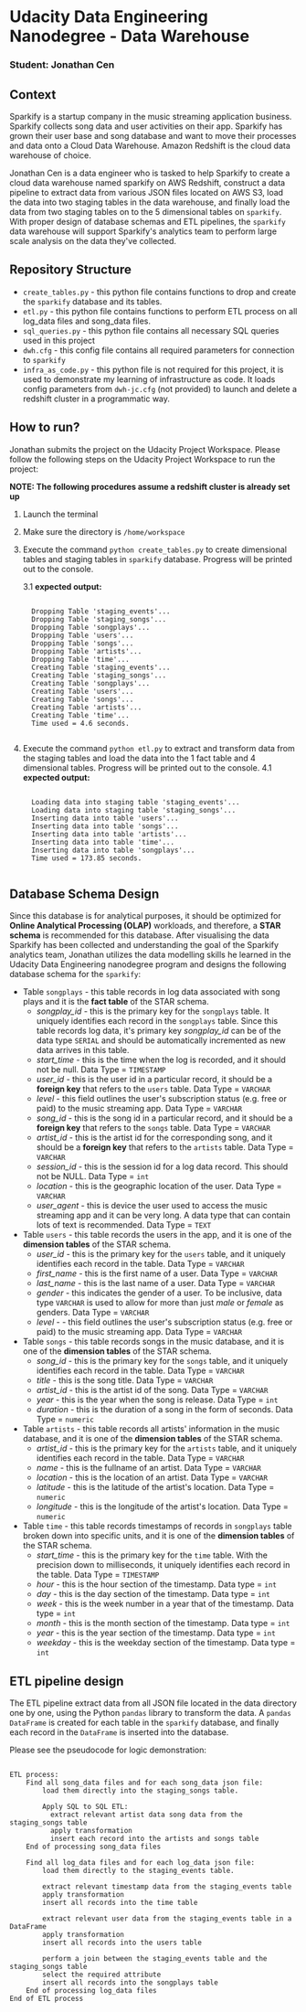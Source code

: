 # Udacity Data Engineering Nanodegree - Data Warehouse

### Student: Jonathan Cen

## Context

Sparkify is a startup company in the music streaming application business. Sparkify collects song
data and user activities on their app. Sparkify has grown their user base and song database and want
to move their processes and data onto a Cloud Data Warehouse. Amazon Redshift is the cloud data
warehouse of choice.

Jonathan Cen is a data engineer who is tasked to help Sparkify to create a cloud data warehouse
named sparkify on AWS Redshift, construct a data pipeline to extract data from various JSON files
located on AWS S3, load the data into two staging tables in the data warehouse, and finally load the
data from two staging tables on to the 5 dimensional tables on <code>sparkify</code>. With proper
design of database schemas and ETL pipelines, the <code>sparkify</code> data warehouse will support
Sparkify's analytics team to perform large scale analysis on the data they've collected.

## Repository Structure

-   <code>create_tables.py</code> - this python file contains functions to drop and create the
    <code>sparkify</code> database and its tables.
-   <code>etl.py</code> - this python file contains functions to perform ETL process on all log_data
    files and song_data files.
-   <code>sql_queries.py</code> - this python file contains all necessary SQL queries used in this
    project
-   <code>dwh.cfg</code> - this config file contains all required parameters for connection to
    <code>sparkify</code>
-   <code>infra_as_code.py</code> - this python file is not required for this project, it is used to
    demonstrate my learning of infrastructure as code. It loads config parameters from
    <code>dwh-jc.cfg</code> (not provided) to launch and delete a redshift cluster in a programmatic
    way.

## How to run?

Jonathan submits the project on the Udacity Project Workspace. Please follow the following steps on
the Udacity Project Workspace to run the project:

<strong>NOTE: The following procedures assume a redshift cluster is already set up</strong>

1. Launch the terminal
2. Make sure the directory is <code>/home/workspace</code>
3. Execute the command <code>python create_tables.py</code> to create dimensional tables and staging
   tables in <code>sparkify</code> database. Progress will be printed out to the console.

    3.1 <strong>expected output:</strong>
    <pre><code>
     Dropping Table 'staging_events'...
     Dropping Table 'staging_songs'...
     Dropping Table 'songplays'...
     Dropping Table 'users'...
     Dropping Table 'songs'...
     Dropping Table 'artists'...
     Dropping Table 'time'...
     Creating Table 'staging_events'...
     Creating Table 'staging_songs'...
     Creating Table 'songplays'...
     Creating Table 'users'...
     Creating Table 'songs'...
     Creating Table 'artists'...
     Creating Table 'time'...
     Time used = 4.6 seconds.
    </code></pre>

4. Execute the command <code>python etl.py</code> to extract and transform data from the staging
   tables and load the data into the 1 fact table and 4 dimensional tables. Progress will be printed
   out to the console.
    4.1 <strong>expected output:</strong>
     <pre><code>
     Loading data into staging table 'staging_events'...
     Loading data into staging table 'staging_songs'...
     Inserting data into table 'users'...
     Inserting data into table 'songs'...
     Inserting data into table 'artists'...
     Inserting data into table 'time'...
     Inserting data into table 'songplays'...
     Time used = 173.85 seconds.
    </code></pre>

## Database Schema Design

Since this database is for analytical purposes, it should be optimized for <strong>Online Analytical
Processing (OLAP)</strong> workloads, and therefore, a <strong>STAR schema</strong> is recommended
for this database. After visualising the data Sparkify has been collected and understanding the goal
of the Sparkify analytics team, Jonathan utilizes the data modelling skills he learned in the
Udacity Data Engineering nanodegree program and designs the following database schema for the
<code>sparkify</code>:

-   Table <code>songplays</code> - this table records in log data associated with song plays and it
    is the <strong>fact table</strong> of the STAR schema.
    -   <i>songplay_id</i> - this is the primary key for the <code>songplays</code> table. It
        uniquely identifies each record in the <code>songplays</code> table. Since this table
        records log data, it's primary key <i>songplay_id</i> can be of the data type
        <code>SERIAL</code> and should be automatically incremented as new data arrives in this
        table.
    -   <i>start_time</i> - this is the time when the log is recorded, and it should not be null.
        Data Type = <code>TIMESTAMP</code>
    -   <i>user_id</i> - this is the user id in a particular record, it should be a <strong>foreign
        key</strong> that refers to the <code>users</code> table. Data Type = <code>VARCHAR</code>
    -   <i>level</i> - this field outlines the user's subscription status (e.g. free or paid) to the
        music streaming app. Data Type = <code>VARCHAR</code>
    -   <i>song_id</i> - this is the song id in a particular record, and it should be a
        <strong>foreign key</strong> that refers to the <code>songs</code> table. Data Type =
        <code>VARCHAR</code>
    -   <i>artist_id</i> - this is the artist id for the corresponding song, and it should be a
        <strong>foreign key</strong> that refers to the <code>artists</code> table. Data Type =
        <code>VARCHAR</code>
    -   <i>session_id</i> - this is the session id for a log data record. This should not be NULL.
        Data Type = <code>int</code>
    -   <i>location</i> - this is the geographic location of the user. Data Type =
        <code>VARCHAR</code>
    -   <i>user_agent</i> - this is device the user used to access the music streaming app and it
        can be very long. A data type that can contain lots of text is recommended. Data Type =
        <code>TEXT</code>
-   Table <code>users</code> - this table records the users in the app, and it is one of the
    <strong>dimension tables</strong> of the STAR schema.
    -   <i>user_id</i> - this is the primary key for the <code>users</code> table, and it uniquely
        identifies each record in the table. Data Type = <code>VARCHAR</code>
    -   <i>first_name</i> - this is the first name of a user. Data Type = <code>VARCHAR</code>
    -   <i>last_name</i> - this is the last name of a user. Data Type = <code>VARCHAR</code>
    -   <i>gender</i> - this indicates the gender of a user. To be inclusive, data type
        <code>VARCHAR</code> is used to allow for more than just <i>male</i> or <i>female</i> as
        genders. Data Type = <code>VARCHAR</code>
    -   <i>level</i> - - this field outlines the user's subscription status (e.g. free or paid) to
        the music streaming app. Data Type = <code>VARCHAR</code>
-   Table <code>songs</code> - this table records songs in the music database, and it is one of the
    <strong>dimension tables</strong> of the STAR schema.
    -   <i>song_id</i> - this is the primary key for the <code>songs</code> table, and it uniquely
        identifies each record in the table. Data Type = <code>VARCHAR</code>
    -   <i>title</i> - this is the song title. Data Type = <code>VARCHAR</code>
    -   <i>artist_id</i> - this is the artist id of the song. Data Type = <code>VARCHAR</code>
    -   <i>year</i> - this is the year when the song is release. Data Type = <code>int</code>
    -   <i>duration</i> - this is the duration of a song in the form of seconds. Data Type =
        <code>numeric</code>
-   Table <code>artists</code> - this table records all artists' information in the music database,
    and it is one of the <strong>dimension tables</strong> of the STAR schema.
    -   <i>artist_id</i> - this is the primary key for the <code>artists</code> table, and it
        uniquely identifies each record in the table. Data Type = <code>VARCHAR</code>
    -   <i>name</i> - this is the fullname of an artist. Data Type = <code>VARCHAR</code>
    -   <i>location</i> - this is the location of an artist. Data Type = <code>VARCHAR</code>
    -   <i>latitude</i> - this is the latitude of the artist's location. Data Type =
        <code>numeric</code>
    -   <i>longitude</i> - this is the longitude of the artist's location. Data Type =
        <code>numeric</code>
-   Table <code>time</code> - this table records timestamps of records in <code>songplays</code>
    table broken down into specific units, and it is one of the <strong>dimension tables</strong> of
    the STAR schema.
    -   <i>start_time</i> - this is the primary key for the <code>time</code> table. With the
        precision down to milliseconds, it uniquely identifies each record in the table. Data Type =
        <code>TIMESTAMP</code>
    -   <i>hour</i> - this is the hour section of the timestamp. Data type = <code>int</code>
    -   <i>day</i> - this is the day section of the timestamp. Data type = <code>int</code>
    -   <i>week</i> - this is the week number in a year that of the timestamp. Data type =
        <code>int</code>
    -   <i>month</i> - this is the month section of the timestamp. Data type = <code>int</code>
    -   <i>year</i> - this is the year section of the timestamp. Data type = <code>int</code>
    -   <i>weekday</i> - this is the weekday section of the timestamp. Data type = <code>int</code>

## ETL pipeline design

The ETL pipeline extract data from all JSON file located in the data directory one by one, using the
Python <code>pandas</code> library to transform the data. A <code>pandas DataFrame</code> is created
for each table in the <code>sparkify</code> database, and finally each record in the
<code>DataFrame</code> is inserted into the database.

Please see the pseudocode for logic demonstration:

<pre><code>
ETL process:
    Find all song_data files and for each song_data json file:
        load them directly into the staging_songs table.
        
        Apply SQL to SQL ETL:
          extract relevant artist data song data from the staging_songs table
          apply transformation
          insert each record into the artists and songs table
    End of processing song_data files

    Find all log_data files and for each log_data json file:
        load them directly to the staging_events table.

        extract relevant timestamp data from the staging_events table
        apply transformation
        insert all records into the time table
        
        extract relevant user data from the staging_events table in a DataFrame
        apply transformation
        insert all records into the users table

        perform a join between the staging_events table and the staging_songs table
        select the required attribute
        insert all records into the songplays table
    End of processing log_data files
End of ETL process
</code></pre>
